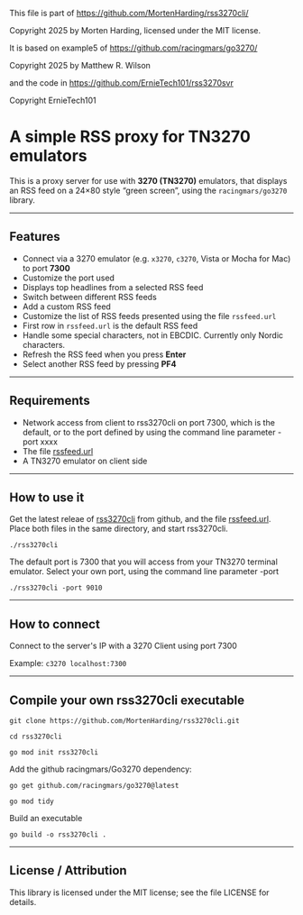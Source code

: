 This file is part of https://github.com/MortenHarding/rss3270cli/

Copyright 2025 by Morten Harding, licensed under the MIT license.

It is based on example5 of https://github.com/racingmars/go3270/

Copyright 2025 by Matthew R. Wilson

and the code in https://github.com/ErnieTech101/rss3270svr

Copyright ErnieTech101

# A simple RSS proxy for TN3270 emulators

This is a proxy server for use with **3270 (TN3270)** emulators, that displays an RSS feed on a 24×80 style “green screen”, using the `racingmars/go3270` library.

---
## Features

- Connect via a 3270 emulator (e.g. `x3270`, `c3270`, Vista or Mocha for Mac) to port **7300**  
- Customize the port used
- Displays top headlines from a selected RSS feed  
- Switch between different RSS feeds
- Add a custom RSS feed
- Customize the list of RSS feeds presented using the file `rssfeed.url`
- First row in `rssfeed.url` is the default RSS feed
- Handle some special characters, not in EBCDIC. Currently only Nordic characters.
- Refresh the RSS feed when you press **Enter**
- Select another RSS feed by pressing **PF4**   

---
## Requirements

- Network access from client to rss3270cli on port 7300, which is the default, or to the port defined by using the command line parameter -port xxxx
- The file [rssfeed.url](https://github.com/MortenHarding/rss3270cli/blob/main/rssfeed.url)
- A TN3270 emulator on client side

---
## How to use it

Get the latest releae of [rss3270cli](https://github.com/MortenHarding/rss3270cli/releases) from github, and the file [rssfeed.url](https://github.com/MortenHarding/rss3270cli/blob/main/rssfeed.url). Place both files in the same directory, and start rss3270cli.

 `./rss3270cli`

The default port is 7300 that you will access from your TN3270 terminal emulator.
Select your own port, using the command line parameter -port

 `./rss3270cli -port 9010`

---
## How to connect

Connect to the server's IP with a 3270 Client using port 7300

Example: `c3270 localhost:7300`

---
## Compile your own rss3270cli executable

 `git clone https://github.com/MortenHarding/rss3270cli.git`

 `cd rss3270cli`
 
 `go mod init rss3270cli`

Add the github racingmars/Go3270 dependency:
   
 `go get github.com/racingmars/go3270@latest`
 
 `go mod tidy`

Build an executable

 `go build -o rss3270cli .`
 

---
## License / Attribution

This library is licensed under the MIT license; see the file LICENSE for details.
